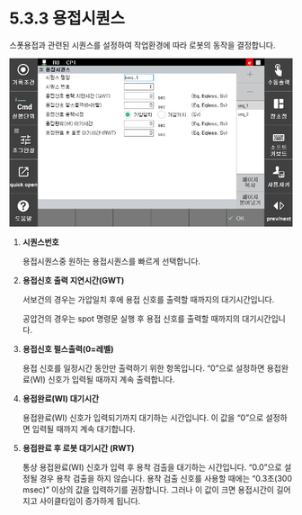﻿# 5.3.3 용접시퀀스

스폿용접과 관련된 시퀀스를 설정하여 작업환경에 따라 로봇의 동작을 결정합니다.

<p align="center">
 <img src="../../.gitbook/assets/image (1).png"></img>
</p>

1.  **시퀀스번호**

    용접시퀀스중 원하는 용접시퀀스를 빠르게 선택합니다.
2.  **용접신호 출력 지연시간(GWT)**

    서보건의 경우는 가압일치 후에 용접 신호를 출력할 때까지의 대기시간입니다.

    공압건의 경우는 spot 명령문 실행 후 용접 신호를 출력할 때까지의 대기시간입니다.
3.  **용접신호 펄스출력(0=레벨)**

    용접 신호를 일정시간 동안만 출력하기 위한 항목입니다. “0”으로 설정하면 용접완료(WI) 신호가 입력될 때까지 계속 출력합니다.
4.  **용접완료(WI) 대기시간**

    용접완료(WI) 신호가 입력되기까지 대기하는 시간입니다. 이 값을 “0”으로 설정하면 입력될 때까지 계속 대기합니다.
5.  **용접완료 후 로봇 대기시간 (RWT)**

    통상 용접완료(WI) 신호가 입력 후 용착 검출을 대기하는 시간입니다. “0.0”으로 설정될 경우 용착 검출을 하지 않습니다. 용착 검출 신호를 사용할 때에는 “0.3초(300 msec)” 이상의 값을 입력하기를 권장합니다. 그러나 이 값이 크면 용접시간이 길어지고 사이클타임이 증가하게 됩니다.
